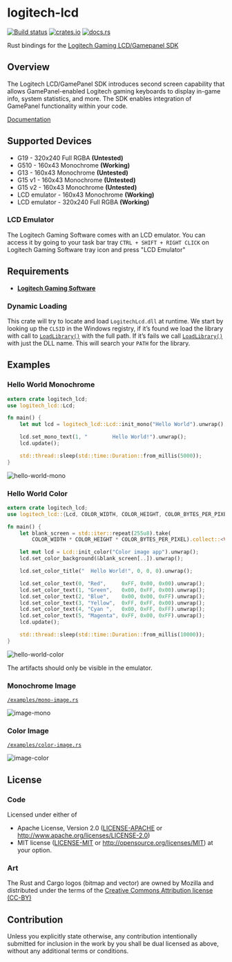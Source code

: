 # logitech-lcd
[![Build status](https://ci.appveyor.com/api/projects/status/sf8ladr0v2pdqigd?svg=true)](https://ci.appveyor.com/project/henninglive/logitech-lcd)
[![crates.io](https://img.shields.io/crates/v/logitech-lcd.svg)](https://crates.io/crates/logitech-lcd)
[![docs.rs](https://docs.rs/logitech-lcd/badge.svg)](https://docs.rs/logitech-lcd/)

Rust bindings for the [Logitech Gaming LCD/Gamepanel SDK][SDK]

## Overview
The Logitech LCD/GamePanel SDK introduces second screen capability that allows GamePanel-enabled Logitech gaming keyboards to display in-game info, system statistics, and more. The SDK enables integration of GamePanel functionality within your code.

[Documentation](https://docs.rs/logitech-lcd/)

## Supported Devices
- G19 - 320x240 Full RGBA **(Untested)**
- G510 - 160x43 Monochrome **(Working)**
- G13 - 160x43 Monochrome **(Untested)**
- G15 v1 - 160x43 Monochrome **(Untested)**
- G15 v2 - 160x43 Monochrome **(Untested)**
- LCD emulator - 160x43 Monochrome  **(Working)**
- LCD emulator - 320x240 Full RGBA  **(Working)**

### LCD Emulator
The Logitech Gaming Software comes with an LCD emulator. You can access it by going to your task bar tray `CTRL + SHIFT + RIGHT CLICK` on Logitech Gaming Software tray icon and press "LCD Emulator"

## Requirements
- **[Logitech Gaming Software][LGS]**

### Dynamic Loading
This crate will try to locate and load `LogitechLcd.dll` at runtime. We start by looking up the `CLSID` in the Windows registry, if it’s found we load the library with call to [`LoadLibrary()`][LoadLibrary] with the full path. If it’s fails we call [`LoadLibrary()`][LoadLibrary] with just the DLL name. This will search your `PATH` for the library.

## Examples
### Hello World Monochrome
```rust
extern crate logitech_lcd;
use logitech_lcd::Lcd;

fn main() {
    let mut lcd = logitech_lcd::Lcd::init_mono("Hello World").unwrap();

    lcd.set_mono_text(1, "        Hello World!").unwrap();
    lcd.update();

    std::thread::sleep(std::time::Duration::from_millis(5000));
}
```
![hello-world-mono](https://github.com/henninglive/logitech-lcd/raw/master/examples/mono-hello-world.png)

### Hello World Color
```rust
extern crate logitech_lcd;
use logitech_lcd::{Lcd, COLOR_WIDTH, COLOR_HEIGHT, COLOR_BYTES_PER_PIXEL};

fn main() {
    let blank_screen = std::iter::repeat(255u8).take(
        COLOR_WIDTH * COLOR_HEIGHT * COLOR_BYTES_PER_PIXEL).collect::<Vec<u8>>();

    let mut lcd = Lcd::init_color("Color image app").unwrap();
    lcd.set_color_background(&blank_screen[..]).unwrap();

    lcd.set_color_title("  Hello World!", 0, 0, 0).unwrap();

    lcd.set_color_text(0, "Red",     0xFF, 0x00, 0x00).unwrap();
    lcd.set_color_text(1, "Green",   0x00, 0xFF, 0x00).unwrap();
    lcd.set_color_text(2, "Blue",    0x00, 0x00, 0xFF).unwrap();
    lcd.set_color_text(3, "Yellow",  0xFF, 0xFF, 0x00).unwrap();
    lcd.set_color_text(4, "Cyan ",   0x00, 0xFF, 0xFF).unwrap();
    lcd.set_color_text(5, "Magenta", 0xFF, 0x00, 0xFF).unwrap();
    lcd.update();

    std::thread::sleep(std::time::Duration::from_millis(10000));
}
```
![hello-world-color](https://github.com/henninglive/logitech-lcd/raw/master/examples/color-hello-world.png)

The artifacts should only be visible in the emulator.

### Monochrome Image
[`/examples/mono-image.rs`](https://github.com/henninglive/logitech-lcd/raw/master/examples/mono-image.rs)

![image-mono](https://github.com/henninglive/logitech-lcd/raw/master/examples/mono-image.png)

### Color Image
[`/examples/color-image.rs`](https://github.com/henninglive/logitech-lcd/raw/master/examples/color-image.rs)

![image-color](https://github.com/henninglive/logitech-lcd/raw/master/examples/color-image.png)

## License
### Code
Licensed under either of
 * Apache License, Version 2.0 ([LICENSE-APACHE](LICENSE-APACHE) or http://www.apache.org/licenses/LICENSE-2.0)
 * MIT license ([LICENSE-MIT](LICENSE-MIT) or http://opensource.org/licenses/MIT)
at your option.

### Art
The Rust and Cargo logos (bitmap and vector) are owned by Mozilla and distributed under the terms of the [Creative Commons Attribution license (CC-BY)](https://creativecommons.org/licenses/by/4.0/)

## Contribution
Unless you explicitly state otherwise, any contribution intentionally submitted
for inclusion in the work by you shall be dual licensed as above, without any
additional terms or conditions.

[SDK]: http://gaming.logitech.com/en-us/developers
[LGS]: http://support.logitech.com/en_us/software/lgs
[LoadLibrary]: https://msdn.microsoft.com/en-us/library/windows/desktop/ms684175.aspx
